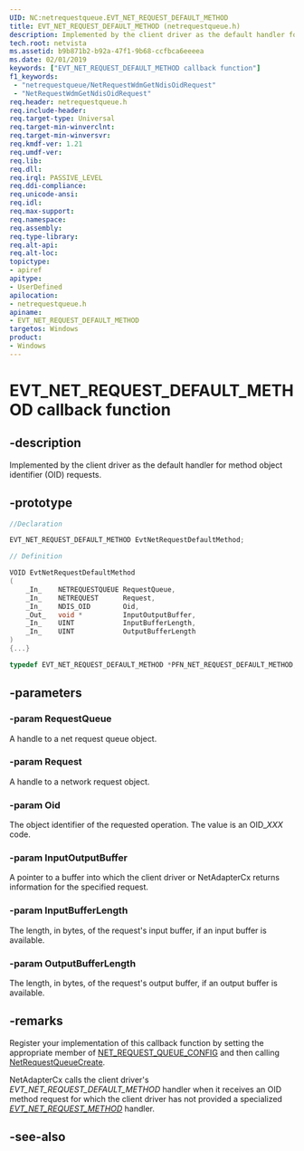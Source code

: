 ```yaml
---
UID: NC:netrequestqueue.EVT_NET_REQUEST_DEFAULT_METHOD
title: EVT_NET_REQUEST_DEFAULT_METHOD (netrequestqueue.h)
description: Implemented by the client driver as the default handler for method object identifier (OID) requests.
tech.root: netvista
ms.assetid: b9b871b2-b92a-47f1-9b68-ccfbca6eeeea
ms.date: 02/01/2019
keywords: ["EVT_NET_REQUEST_DEFAULT_METHOD callback function"]
f1_keywords:
 - "netrequestqueue/NetRequestWdmGetNdisOidRequest"
 - "NetRequestWdmGetNdisOidRequest"
req.header: netrequestqueue.h
req.include-header:
req.target-type: Universal
req.target-min-winverclnt:
req.target-min-winversvr:
req.kmdf-ver: 1.21
req.umdf-ver:
req.lib:
req.dll:
req.irql: PASSIVE_LEVEL
req.ddi-compliance:
req.unicode-ansi:
req.idl:
req.max-support:
req.namespace:
req.assembly:
req.type-library: 
req.alt-api:
req.alt-loc:
topictype: 
- apiref
apitype: 
- UserDefined
apilocation: 
- netrequestqueue.h
apiname: 
- EVT_NET_REQUEST_DEFAULT_METHOD
targetos: Windows
product:
- Windows
---
```


# EVT_NET_REQUEST_DEFAULT_METHOD callback function

## -description



Implemented by the client driver as the default handler for method object identifier (OID) requests.

## -prototype

```c++
//Declaration

EVT_NET_REQUEST_DEFAULT_METHOD EvtNetRequestDefaultMethod; 

// Definition

VOID EvtNetRequestDefaultMethod 
(
	_In_	NETREQUESTQUEUE	RequestQueue,
	_In_	NETREQUEST 		Request,
	_In_	NDIS_OID 		Oid,
	_Out_	void * 			InputOutputBuffer,
	_In_	UINT 			InputBufferLength,
	_In_	UINT 			OutputBufferLength
)
{...}

typedef EVT_NET_REQUEST_DEFAULT_METHOD *PFN_NET_REQUEST_DEFAULT_METHOD;
```

## -parameters

### -param RequestQueue 
A handle to a net request queue object.

### -param Request 
A handle to a network request object.

### -param Oid 
The object identifier of the requested operation. The value is an OID\_*XXX* code.

### -param InputOutputBuffer 
A pointer to a buffer into which the client driver or NetAdapterCx returns information for the specified request.

### -param InputBufferLength 
The length, in bytes, of the request's input buffer, if an input buffer is available.

### -param OutputBufferLength 
The length, in bytes, of the request's output buffer, if an output buffer is available.

## -remarks
Register your implementation of this callback function by setting the appropriate member of [NET_REQUEST_QUEUE_CONFIG](ns-netrequestqueue-_net_request_queue_config.md) and then calling [NetRequestQueueCreate](nf-netrequestqueue-netrequestqueuecreate.md).

NetAdapterCx calls the client driver's *EVT_NET_REQUEST_DEFAULT_METHOD* handler when it receives an OID method request for which the client driver has not provided a specialized *[EVT_NET_REQUEST_METHOD](nc-netrequestqueue-evt_net_request_method.md)* handler.



## -see-also
